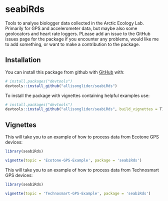 
<!-- README.md is generated from README.Rmd. Please edit that file -->
seabiRds
========

<!-- badges: start -->
<!-- badges: end -->
Tools to analyse biologger data collected in the Arctic Ecology Lab. Primarily for GPS and accelerometer data, but maybe also some geolocators and heart rate loggers. PLease add an issue to the GitHub issues page for the package if you encounter any problems, would like me to add something, or want to make a contribution to the package.

Installation
------------

You can install this package from github with [GitHub](https://github.com/) with:

``` r
# install.packages("devtools")
devtools::install_github("allisonglider/seabiRds")
```

To install the package with vignettes containing helpful examples use:

``` r
# install.packages("devtools")
devtools::install_github("allisonglider/seabiRds", build_vignettes = T)
```

Vignettes
---------

This will take you to an example of how to process data from Ecotone GPS devices:

``` r
library(seabiRds)

vignette(topic = 'Ecotone-GPS-Example', package = 'seabiRds')
```

This will take you to an example of how to process data from Technosmart GPS devices:

``` r
library(seabiRds)

vignette(topic = 'Technosmart-GPS-Example', package = 'seabiRds')
```
